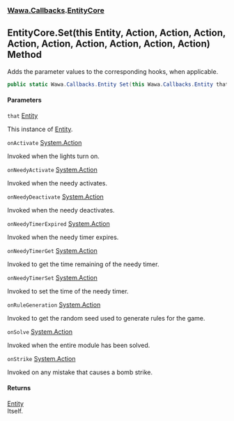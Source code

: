 ### [Wawa.Callbacks](Wawa.Callbacks.md 'Wawa.Callbacks').[EntityCore](EntityCore.md 'Wawa.Callbacks.EntityCore')

## EntityCore.Set(this Entity, Action, Action, Action, Action, Action, Action, Action, Action, Action) Method

Adds the parameter values to the corresponding hooks, when applicable.

```csharp
public static Wawa.Callbacks.Entity Set(this Wawa.Callbacks.Entity that, System.Action onActivate=null, System.Action onNeedyActivate=null, System.Action onNeedyDeactivate=null, System.Action onNeedyTimerExpired=null, System.Action onNeedyTimerGet=null, System.Action onNeedyTimerSet=null, System.Action onRuleGeneration=null, System.Action onSolve=null, System.Action onStrike=null);
```
#### Parameters

<a name='Wawa.Callbacks.EntityCore.Set(thisWawa.Callbacks.Entity,System.Action,System.Action,System.Action,System.Action,System.Action,System.Action,System.Action,System.Action,System.Action).that'></a>

`that` [Entity](Entity.md 'Wawa.Callbacks.Entity')

This instance of [Entity](Entity.md 'Wawa.Callbacks.Entity').

<a name='Wawa.Callbacks.EntityCore.Set(thisWawa.Callbacks.Entity,System.Action,System.Action,System.Action,System.Action,System.Action,System.Action,System.Action,System.Action,System.Action).onActivate'></a>

`onActivate` [System.Action](https://docs.microsoft.com/en-us/dotnet/api/System.Action 'System.Action')

Invoked when the lights turn on.

<a name='Wawa.Callbacks.EntityCore.Set(thisWawa.Callbacks.Entity,System.Action,System.Action,System.Action,System.Action,System.Action,System.Action,System.Action,System.Action,System.Action).onNeedyActivate'></a>

`onNeedyActivate` [System.Action](https://docs.microsoft.com/en-us/dotnet/api/System.Action 'System.Action')

Invoked when the needy activates.

<a name='Wawa.Callbacks.EntityCore.Set(thisWawa.Callbacks.Entity,System.Action,System.Action,System.Action,System.Action,System.Action,System.Action,System.Action,System.Action,System.Action).onNeedyDeactivate'></a>

`onNeedyDeactivate` [System.Action](https://docs.microsoft.com/en-us/dotnet/api/System.Action 'System.Action')

Invoked when the needy deactivates.

<a name='Wawa.Callbacks.EntityCore.Set(thisWawa.Callbacks.Entity,System.Action,System.Action,System.Action,System.Action,System.Action,System.Action,System.Action,System.Action,System.Action).onNeedyTimerExpired'></a>

`onNeedyTimerExpired` [System.Action](https://docs.microsoft.com/en-us/dotnet/api/System.Action 'System.Action')

Invoked when the needy timer expires.

<a name='Wawa.Callbacks.EntityCore.Set(thisWawa.Callbacks.Entity,System.Action,System.Action,System.Action,System.Action,System.Action,System.Action,System.Action,System.Action,System.Action).onNeedyTimerGet'></a>

`onNeedyTimerGet` [System.Action](https://docs.microsoft.com/en-us/dotnet/api/System.Action 'System.Action')

Invoked to get the time remaining of the needy timer.

<a name='Wawa.Callbacks.EntityCore.Set(thisWawa.Callbacks.Entity,System.Action,System.Action,System.Action,System.Action,System.Action,System.Action,System.Action,System.Action,System.Action).onNeedyTimerSet'></a>

`onNeedyTimerSet` [System.Action](https://docs.microsoft.com/en-us/dotnet/api/System.Action 'System.Action')

Invoked to set the time of the needy timer.

<a name='Wawa.Callbacks.EntityCore.Set(thisWawa.Callbacks.Entity,System.Action,System.Action,System.Action,System.Action,System.Action,System.Action,System.Action,System.Action,System.Action).onRuleGeneration'></a>

`onRuleGeneration` [System.Action](https://docs.microsoft.com/en-us/dotnet/api/System.Action 'System.Action')

Invoked to get the random seed used to generate rules for the game.

<a name='Wawa.Callbacks.EntityCore.Set(thisWawa.Callbacks.Entity,System.Action,System.Action,System.Action,System.Action,System.Action,System.Action,System.Action,System.Action,System.Action).onSolve'></a>

`onSolve` [System.Action](https://docs.microsoft.com/en-us/dotnet/api/System.Action 'System.Action')

Invoked when the entire module has been solved.

<a name='Wawa.Callbacks.EntityCore.Set(thisWawa.Callbacks.Entity,System.Action,System.Action,System.Action,System.Action,System.Action,System.Action,System.Action,System.Action,System.Action).onStrike'></a>

`onStrike` [System.Action](https://docs.microsoft.com/en-us/dotnet/api/System.Action 'System.Action')

Invoked on any mistake that causes a bomb strike.

#### Returns
[Entity](Entity.md 'Wawa.Callbacks.Entity')  
Itself.